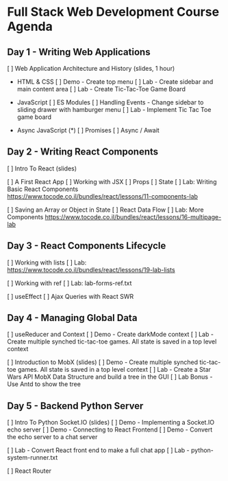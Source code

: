 # Full Stack Web Development Course Agenda

## Day 1 - Writing Web Applications

[ ] Web Application Architecture and History (slides, 1 hour)

- HTML & CSS
  [ ] Demo - Create top menu
  [ ] Lab - Create sidebar and main content area
  [ ] Lab - Create Tic-Tac-Toe Game Board

- JavaScript
  [ ] ES Modules
  [ ] Handling Events - Change sidebar to sliding drawer with hamburger menu
  [ ] Lab - Implement Tic Tac Toe game board

- Async JavaScript (*)
  [ ] Promises
  [ ] Async / Await



## Day 2 - Writing React Components

[ ] Intro To React (slides)

[ ] A First React App
[ ] Working with JSX
[ ] Props
[ ] State
[ ] Lab: Writing Basic React Components
         https://www.tocode.co.il/bundles/react/lessons/11-components-lab

[ ] Saving an Array or Object in State
[ ] React Data Flow
[ ] Lab: More Components
        https://www.tocode.co.il/bundles/react/lessons/16-multipage-lab



## Day 3 - React Components Lifecycle
[ ] Working with lists
[ ] Lab: https://www.tocode.co.il/bundles/react/lessons/19-lab-lists

[ ] Working with ref
[ ] Lab: lab-forms-ref.txt

[ ] useEffect
[ ] Ajax Queries with React SWR



## Day 4 - Managing Global Data
[ ] useReducer and Context
[ ] Demo - Create darkMode context
[ ] Lab - Create multiple synched tic-tac-toe games. All state is saved in a top level context

[ ] Introduction to MobX (slides)
[ ] Demo - Create multiple synched tic-tac-toe games. All state is saved in a top level context
[ ] Lab - Create a Star Wars API MobX Data Structure and build a tree in the GUI
[ ] Lab Bonus - Use Antd to show the tree



## Day 5 - Backend Python Server
[ ] Intro To Python Socket.IO (slides)
[ ] Demo - Implementing a Socket.IO echo server
[ ] Demo - Connecting to React Frontend
[ ] Demo - Convert the echo server to a chat server

[ ] Lab - Convert React front end to make a full chat app
[ ] Lab - python-system-runner.txt

[ ] React Router








